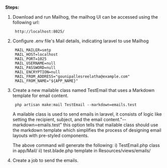 **Steps:**

1. Download and run Mailhog, the mailhog UI can be accessed using the following url: 

        http://localhost:8025/
2. Configure .env file's Mail details, indicating laravel to use Mailhog

        MAIL_MAILER=smtp
        MAIL_HOST=localhost
        MAIL_PORT=1025
        MAIL_USERNAME=null
        MAIL_PASSWORD=null
        MAIL_ENCRYPTION=null
        MAIL_FROM_ADDRESS="gounipallesreelatha@example.com"
        MAIL_FROM_NAME="${APP_NAME}"
3. Create a new mailable class named TestEmail that uses a Markdown template for email content.
    
        php artisan make:mail TestEmail --markdown=emails.test
       
      A mailable class is used to send emails in laravel, it consists of logic like setting the recipient, subject, and the email content."--markdown=emails.test" this option tells that mailable class should use        the markdown template which simplifies the process of designing email layouts with pre-styled components.

      The above command will generate the following:
       i) TestEmail.php class in app/Mail/
       ii) test.blade.php template in Resources/views/emails/

4. Create a job to send the emails.
    
           
            
